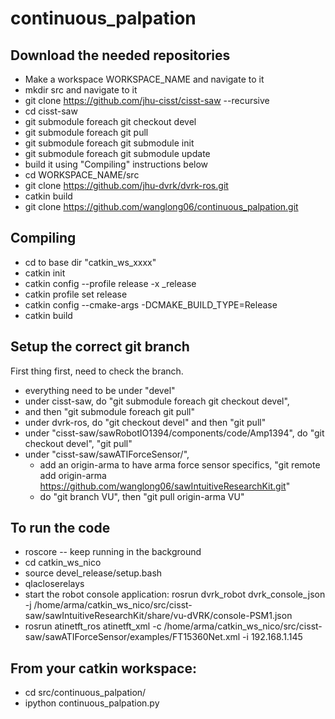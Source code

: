 # continuous_palpation

## Download the needed repositories
* Make a workspace WORKSPACE_NAME and navigate to it
* mkdir src and navigate to it
* git clone https://github.com/jhu-cisst/cisst-saw --recursive
* cd cisst-saw
* git submodule foreach git checkout devel
* git submodule foreach git pull
* git submodule foreach git submodule init
* git submodule foreach git submodule update
* build it using "Compiling" instructions below
* cd WORKSPACE_NAME/src
* git clone https://github.com/jhu-dvrk/dvrk-ros.git
* catkin build
* git clone https://github.com/wanglong06/continuous_palpation.git

## Compiling
* cd to base dir "catkin_ws_xxxx"
* catkin init
* catkin config --profile release -x _release
* catkin profile set release
* catkin config --cmake-args -DCMAKE_BUILD_TYPE=Release
* catkin build

## Setup the correct git branch ##
First thing first, need to check the branch.
* everything need to be under "devel"
* under cisst-saw, do "git submodule foreach git checkout devel", 
* and then "git submodule foreach git pull"
* under dvrk-ros, do "git checkout devel" and then "git pull"
* under "cisst-saw/sawRobotIO1394/components/code/Amp1394", do "git checkout devel", "git pull"
* under "cisst-saw/sawATIForceSensor/", 
	* add an origin-arma to have arma force sensor specifics, "git remote add origin-arma https://github.com/wanglong06/sawIntuitiveResearchKit.git" 
	* do "git branch VU", then "git pull origin-arma VU"

## To run the code ##

* roscore
--	keep running in the background	
* cd catkin_ws_nico
* source devel_release/setup.bash
* qlacloserelays
* start the robot console application: rosrun dvrk_robot dvrk_console_json -j /home/arma/catkin_ws_nico/src/cisst-saw/sawIntuitiveResearchKit/share/vu-dVRK/console-PSM1.json
* rosrun atinetft_ros atinetft_xml -c /home/arma/catkin_ws_nico/src/cisst-saw/sawATIForceSensor/examples/FT15360Net.xml -i 192.168.1.145

## From your catkin workspace:
* cd src/continuous_palpation/
* ipython continuous_palpation.py